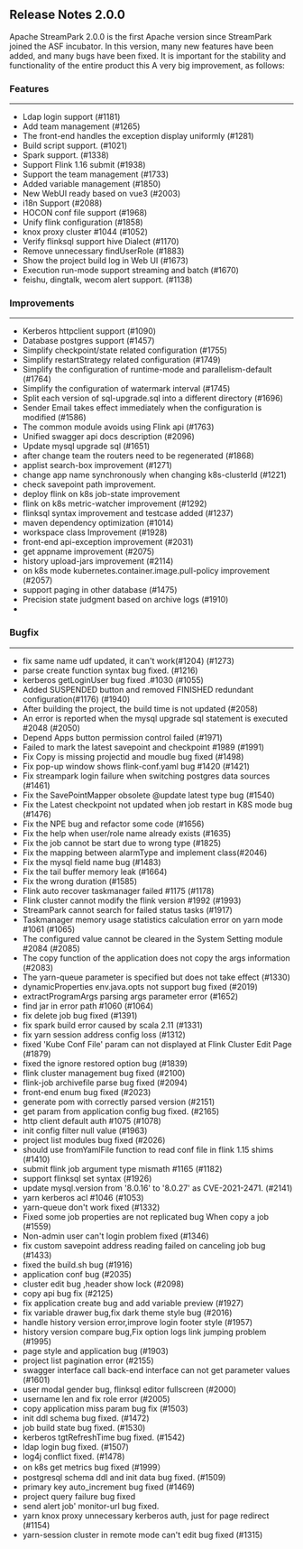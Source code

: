 
## Release Notes 2.0.0

<div style={{height: '30px'}}></div>

Apache StreamPark 2.0.0 is the first Apache version since StreamPark joined the ASF incubator. In this version, many new features have been added, and many bugs have been fixed. It is important for the stability and functionality of the entire product this
A very big improvement, as follows:

<div style={{height: '30px'}}></div>


### Features
----

- Ldap login support (#1181)
- Add team management (#1265)
- The front-end handles the exception display uniformly (#1281)
- Build script support. (#1021)
- Spark support. (#1338)
- Support Flink 1.16 submit (#1938)
- Support the team management (#1733)
- Added variable management (#1850)
- New WebUI ready based on vue3 (#2003)
- i18n Support (#2088)
- HOCON conf file support (#1968)
- Unify flink configuration (#1858)
- knox proxy cluster #1044 (#1052)
- Verify flinksql support hive Dialect (#1170)
- Remove unnecessary findUserRole (#1883)
- Show the project build log in Web UI (#1673)
- Execution run-mode support streaming and batch (#1670)
- feishu, dingtalk, wecom alert support. (#1138)

### Improvements
---

- Kerberos httpclient support (#1090)
- Database postgres support (#1457)
- Simplify checkpoint/state related configuration (#1755)
- Simplify restartStrategy related configuration (#1749)
- Simplify the configuration of runtime-mode and parallelism-default (#1764)
- Simplify the configuration of watermark interval (#1745)
- Split each version of sql-upgrade.sql into a different directory (#1696)
- Sender Email takes effect immediately when the configuration is modified (#1586)
- The common module avoids using Flink api (#1763)
- Unified swagger api docs description (#2096)
- Update mysql upgrade sql (#1651)
- after change team the routers need to be regenerated (#1868)
- applist search-box improvement (#1271)
- change app name synchronously when changing k8s-clusterId (#1221)
- check savepoint path improvement.
- deploy flink on k8s job-state improvement
- flink on k8s metric-watcher improvement (#1292)
- flinksql syntax improvement and testcase added (#1237)
- maven dependency optimization (#1014)
- workspace class Improvement (#1928)
- front-end api-exception improvement (#2031)
- get appname improvement (#2075)
- history upload-jars improvement (#2114)
- on k8s mode kubernetes.container.image.pull-policy improvement (#2057)
- support paging in other database (#1475)
- Precision state judgment based on archive logs (#1910)
- 

### Bugfix
---

- fix same name udf updated, it can't work(#1204) (#1273)
- parse create function syntax bug fixed. (#1216)
- kerberos getLoginUser bug fixed .#1030 (#1055)
- Added SUSPENDED button and removed FINISHED redundant configuration(#1176) (#1940)
- After building the project, the build time is not updated (#2058)
- An error is reported when the mysql upgrade sql statement is executed #2048 (#2050)
- Depend Apps button permission control failed (#1971)
- Failed to mark the latest savepoint and checkpoint #1989 (#1991)
- Fix Copy is missing projectid and moudle bug fixed (#1498)
- Fix pop-up window shows flink-conf.yaml bug #1420 (#1421)
- Fix streampark login failure when switching postgres data sources (#1461)
- Fix the  SavePointMapper obsolete @update latest type bug (#1540)
- Fix the Latest checkpoint not updated when job restart in K8S mode bug (#1476)
- Fix the NPE bug and refactor some code (#1656)
- Fix the help when user/role name already exists (#1635)
- Fix the job cannot be start due to wrong type (#1825)
- Fix the mapping between alarmType and implement class(#2046)
- Fix the mysql field name bug (#1483)
- Fix the tail buffer memory leak (#1664)
- Fix the wrong duration (#1585)
- Flink auto recover taskmanager failed #1175 (#1178)
- Flink cluster cannot modify the flink version #1992 (#1993)
- StreamPark cannot search for failed status tasks (#1917)
- Taskmanager memory usage statistics calculation error on yarn mode #1061 (#1065)
- The configured value cannot be cleared in the System Setting module #2084 (#2085)
- The copy function of the application does not copy the args information (#2083)
- The yarn-queue parameter is specified but does not take effect (#1330)
- dynamicProperties env.java.opts not support bug fixed (#2019)
- extractProgramArgs parsing args parameter error (#1652)
- find jar in error path #1060 (#1064)
- fix delete job bug fixed (#1391)
- fix spark build error caused by scala 2.11 (#1331)
- fix yarn session address config loss (#1312)
- fixed 'Kube Conf File' param can not displayed at Flink Cluster Edit Page (#1879)
- fixed the ignore restored option bug (#1839)
- flink cluster management bug fixed (#2100)
- flink-job archivefile parse bug fixed (#2094)
- front-end enum bug fixed (#2023)
- generate pom with correctly parsed version (#2151)
- get param from application config bug fixed. (#2165)
- http client default auth #1075 (#1078)
- init config filter null value (#1963)
- project list modules bug fixed (#2026)
- should use fromYamlFile function to read conf file in flink 1.15 shims (#1410)
- submit flink job argument type mismath #1165 (#1182)
- support flinksql set syntax (#1926)
- update mysql.version from '8.0.16' to '8.0.27' as CVE-2021-2471. (#2141)
- yarn kerberos acl #1046 (#1053)
- yarn-queue don't work fixed (#1332)
- Fixed some job properties are not replicated bug When copy a job (#1559)
- Non-admin user can't login problem fixed (#1346)
- fix custom savepoint address reading failed on canceling job bug (#1433)
- fixed the build.sh bug (#1916)
- application conf bug (#2035)
- cluster edit bug ,header show lock (#2098)
- copy api bug fix (#2125)
- fix application create bug and add variable preview (#1927)
- fix variable drawer bug,fix dark theme style bug (#2016)
- handle history version error,improve login footer style (#1957)
- history version compare bug,Fix option logs link jumping problem (#1995)
- page style and application bug (#1903)
- project list pagination error (#2155)
- swagger interface call back-end interface can not get parameter values (#1601)
- user modal gender bug, flinksql editor fullscreen (#2000)
- username len and fix role error (#2005)
- copy application miss param bug fix (#1503)
- init ddl schema bug fixed. (#1472)
- job build state bug fixed. (#1530)
- kerberos tgtRefreshTime bug fixed. (#1542)
- ldap login bug fixed. (#1507)
- log4j conflict fixed. (#1478)
- on k8s get metrics bug fixed (#1999）
- postgresql schema ddl and init data bug fixed. (#1509)
- primary key auto_increment bug fixed (#1469)
- project query failure bug fixed
- send alert job' monitor-url bug fixed.
- yarn knox proxy unnecessary kerberos auth, just for page redirect (#1154)
- yarn-session cluster in remote mode can't edit bug fixed (#1315)